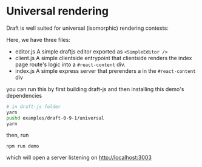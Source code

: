 # Universal rendering

Draft is well suited for universal (isomorphic) rendering contexts:

Here, we have three files:

* editor.js
  A simple draftjs editor exported as `<SimpleEditor />`
* client.js
  A simple clientside entrypoint that clientside renders the index page route's logic into a `#react-content` div.
* index.js
  A simple express server that prerenders a <SimpleEditor /> in the `#react-content` div

you can run this by first building draft-js and then installing this demo's dependencies

```bash
# in draft-js folder
yarn
pushd examples/draft-0-9-1/universal
yarn
```

then, run

`npm run demo`

which will open a server listening on [http://localhost:3003](http://localhost:3003)

